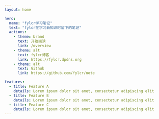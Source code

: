 ```yaml
---
layout: home

hero:
  name: "fylcr学习笔记"
  text: "fylcr在学习新知识时留下的笔记"
  actions:
    - theme: brand
      text: 开始阅读
      link: /overview
    - theme: alt
      text: fylcr博客
      link: https://fylcr.dpdns.org
    - theme: alt
      text: Github
      link: https://github.com/fylcr/note

features:
  - title: Feature A
    details: Lorem ipsum dolor sit amet, consectetur adipiscing elit
  - title: Feature B
    details: Lorem ipsum dolor sit amet, consectetur adipiscing elit
  - title: Feature C
    details: Lorem ipsum dolor sit amet, consectetur adipiscing elit
---
```


